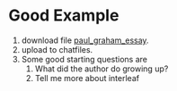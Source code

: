 # Good Example

1. download file [paul_graham_essay](./paul_graham_essay.txt).
2. upload to chatfiles.
3. Some good starting questions are
   1. What did the author do growing up?
   2. Tell me more about interleaf



